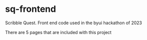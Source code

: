 # sq-frontend
Scribble Quest. Front end code used in the byui hackathon of 2023

There are 5 pages that are included with this project
